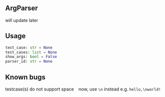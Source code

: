 ## ArgParser
will update later

## Usage
```py
test_case: str = None
test_cases: list = None
show_args: bool = False
parser_id: str = None
```

## Known bugs
testcase(s) do not support space ` ` now, use `\n` instead
e.g. `hello,\nworld!` 